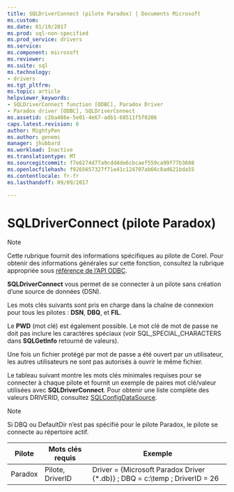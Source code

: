 ```yaml
---
title: SQLDriverConnect (pilote Paradox) | Documents Microsoft
ms.custom: 
ms.date: 01/19/2017
ms.prod: sql-non-specified
ms.prod_service: drivers
ms.service: 
ms.component: microsoft
ms.reviewer: 
ms.suite: sql
ms.technology:
- drivers
ms.tgt_pltfrm: 
ms.topic: article
helpviewer_keywords:
- SQLDriverConnect function [ODBC], Paradox Driver
- Paradox driver [ODBC], SQLDriverConnect
ms.assetid: c2ba486e-5e01-4e67-adb1-68511f5f0206
caps.latest.revision: 6
author: MightyPen
ms.author: genemi
manager: jhubbard
ms.workload: Inactive
ms.translationtype: MT
ms.sourcegitcommit: f7e6274d77a9cdd4de6cbcaef559ca99f77b3608
ms.openlocfilehash: f9265657327f71e41c124707ab66c8ad621bda55
ms.contentlocale: fr-fr
ms.lasthandoff: 09/09/2017

---
```

# <a name="sqldriverconnect-paradox-driver"></a>SQLDriverConnect (pilote Paradox)
> [!NOTE]  
>  Cette rubrique fournit des informations spécifiques au pilote de Corel. Pour obtenir des informations générales sur cette fonction, consultez la rubrique appropriée sous [référence de l’API ODBC](../../odbc/reference/syntax/odbc-api-reference.md).  
  
 **SQLDriverConnect** vous permet de se connecter à un pilote sans création d’une source de données (DSN).  
  
 Les mots clés suivants sont pris en charge dans la chaîne de connexion pour tous les pilotes : **DSN**, **DBQ**, et **FIL**.  
  
 Le **PWD** (mot clé) est également possible. Le mot clé de mot de passe ne doit pas inclure les caractères spéciaux (voir SQL_SPECIAL_CHARACTERS dans **SQLGetInfo** retourné de valeurs).  
  
 Une fois un fichier protégé par mot de passe a été ouvert par un utilisateur, les autres utilisateurs ne sont pas autorisés à ouvrir le même fichier.  
  
 Le tableau suivant montre les mots clés minimales requises pour se connecter à chaque pilote et fournit un exemple de paires mot clé/valeur utilisées avec **SQLDriverConnect**. Pour obtenir une liste complète des valeurs DRIVERID, consultez [SQLConfigDataSource](../../odbc/microsoft/sqlconfigdatasource-paradox-driver.md).  
  
> [!NOTE]  
>  Si DBQ ou DefaultDir n’est pas spécifié pour le pilote Paradox, le pilote se connecte au répertoire actif.  
  
|Pilote|Mots clés requis|Exemple|  
|------------|-----------------------|-------------|  
|Paradox|Pilote, DriverID|Driver = {Microsoft Paradox Driver (*.db)} ; DBQ = c:\temp ; DriverID = 26|


